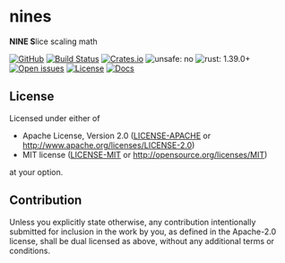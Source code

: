 # nines

**NINE S**lice scaling math

[![GitHub](https://img.shields.io/github/stars/MaulingMonkey/nines.svg?label=GitHub&style=social)](https://github.com/MaulingMonkey/nines)
[![Build Status](https://travis-ci.org/MaulingMonkey/nines.svg)](https://travis-ci.org/MaulingMonkey/nines)
[![Crates.io](https://img.shields.io/crates/v/nines.svg)](https://crates.io/crates/nines)
![unsafe: no](https://img.shields.io/badge/unsafe-no-green.svg)
![rust: 1.39.0+](https://img.shields.io/badge/rust-1.39.0%2B-green.svg)
[![Open issues](https://img.shields.io/github/issues-raw/MaulingMonkey/nines.svg)](https://github.com/MaulingMonkey/nines/issues)
[![License](https://img.shields.io/crates/l/nines.svg)](https://github.com/MaulingMonkey/nines)
[![Docs](https://docs.rs/nines/badge.svg)](https://docs.rs/nines/)
<!--[![dependency status](https://deps.rs/repo/github/MaulingMonkey/nines/status.svg)](https://deps.rs/repo/github/MaulingMonkey/nines)-->

## License

Licensed under either of

* Apache License, Version 2.0 ([LICENSE-APACHE](LICENSE-APACHE) or http://www.apache.org/licenses/LICENSE-2.0)
* MIT license ([LICENSE-MIT](LICENSE-MIT) or http://opensource.org/licenses/MIT)

at your option.

## Contribution

Unless you explicitly state otherwise, any contribution intentionally submitted
for inclusion in the work by you, as defined in the Apache-2.0 license, shall be
dual licensed as above, without any additional terms or conditions.

<!-- https://doc.rust-lang.org/1.4.0/complement-project-faq.html#why-dual-mit/asl2-license? -->
<!-- https://rust-lang-nursery.github.io/api-guidelines/necessities.html#crate-and-its-dependencies-have-a-permissive-license-c-permissive -->
<!-- https://choosealicense.com/licenses/apache-2.0/ -->
<!-- https://choosealicense.com/licenses/mit/ -->
